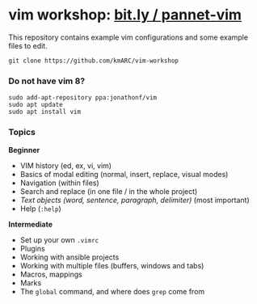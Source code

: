 # vim workshop: [bit.ly / pannet-vim](https://bit.ly/pannet-vim)

This repository contains example vim configurations and some example files to edit. 

```
git clone https://github.com/kmARC/vim-workshop
```

### Do not have vim 8?

```
sudo add-apt-repository ppa:jonathonf/vim
sudo apt update
sudo apt install vim
```

### Topics

**Beginner**

- VIM history (ed, ex, vi, vim)
- Basics of modal editing (normal, insert, replace, visual modes)
- Navigation (within files) 
- Search and replace (in one file / in the whole project)
- *Text objects (word, sentence, paragraph, delimiter)* (most important)
- Help (`:help`)

**Intermediate**

- Set up your own `.vimrc`
- Plugins
- Working with ansible projects
- Working with multiple files (buffers, windows and tabs)
- Macros, mappings
- Marks
- The `global` command, and where does `grep` come from

